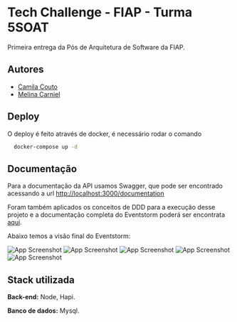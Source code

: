 
# Tech Challenge - FIAP - Turma 5SOAT

Primeira entrega da Pós de Arquitetura de Software da FIAP.
## Autores

- [Camila Couto](https://github.com/miika07)
- [Melina Carniel](https://github.com/melcarniel)
## Deploy

O deploy é feito através de docker, é necessário rodar o comando 

```bash
  docker-compose up -d
```
<!-- ## Rodando os testes
//TODO - ver como rodar os testes com o docker junto.
Para rodar os testes, rode o seguinte comando

```bash
  npm run test
``` -->
## Documentação

Para a documentação da API usamos Swagger, que pode ser encontrado acessando a url 
[http://localhost:3000/documentation](http://localhost:3000/documentation)


Foram também aplicados os conceitos de DDD para a execução desse projeto e a documentação completa do Eventstorm poderá ser encontrata [aqui](https://miro.com/app/board/uXjVN6Inkus=/).


Abaixo temos a visão final do Eventstorm:

![App Screenshot](https://via.placeholder.com/468x300?text=App+Screenshot+Here)
![App Screenshot](https://via.placeholder.com/468x300?text=App+Screenshot+Here)
![App Screenshot](https://via.placeholder.com/468x300?text=App+Screenshot+Here)
![App Screenshot](https://via.placeholder.com/468x300?text=App+Screenshot+Here)
![App Screenshot](https://via.placeholder.com/468x300?text=App+Screenshot+Here)
## Stack utilizada

**Back-end:** Node, Hapi.

**Banco de dados:** Mysql.